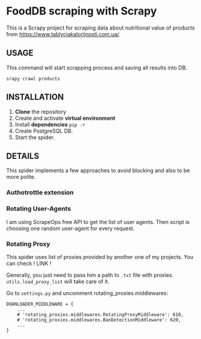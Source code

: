 # FoodDB scraping with Scrapy
This is a Scrapy project for scraping data about nutritional value of products from
https://www.tablycjakalorijnosti.com.ua/.

## USAGE
This command will start scrapping process and saving all results into DB.
```commandline
srapy crawl products
```

## INSTALLATION
1. **Clone** the repository
2. Create and activate **virtual environment**
3. Install **dependencies** 
```pip -r ```
4. Create PostgreSQL DB.
5. Start the spider.

## DETAILS
This spider implements a few approaches to avoid blocking and also to be more polite.

###  Authotrottle extension

### Rotating User-Agents
I am using ScrapeOps free API to get the list of user agents. Then script is choosing one random user-agent for every request.


### Rotating Proxy
This spider uses list of proxies provided by another one of my projects. You can check ! LINK ! 

Generally, you just need to pass him a path to ```.txt``` file with proxies. ```utils.load_proxy_list``` will take care of it. 

Go to ```settings.py``` and uncomment rotating_proxies.middlewares:
```commandline
DOANLOADER_MIDDLEWARE = {
    ...
    # 'rotating_proxies.middlewares.RotatingProxyMiddleware': 610,
    # 'rotating_proxies.middlewares.BanDetectionMiddleware': 620,
    ...
}
```